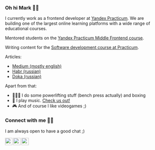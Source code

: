 ### Oh hi Mark 👋🏻

I currently work as a frontend developer at [Yandex Practicum](https://practicum.yandex.ru/). We are building one of the largest online learning platforms with a wide range of educational courses.

Mentored students on the [Yandex Practicum Middle Frontend course](https://practicum.yandex.ru/middle-frontend/).

Writing content for the [Software development course at Practicum](https://practicum.com/software-engineer/).

Articles:
- [Medium (mostly english)](https://kotosha.medium.com/)
- [Habr (russian)](https://habr.com/ru/users/kotosha/posts/)
- [Doka (russian)](https://doka.guide/people/kotosha-real/)

Apart from that:
- 🏋🏻‍♂️ I do some powerlifting stuff (bench press actually) and boxing
- 🎸 I play music. [Check us out!](https://open.spotify.com/artist/5yWIerA4ENbLVTMkPJbbyS)
- 🎮 And of course I like videogames ;)

### Connect with me 🖖🏻

I am always open to have a good chat ;)

[<img align="left" height="24" src="https://cdn.jsdelivr.net/npm/simple-icons@v3/icons/twitter.svg" />][twitter]
[<img align="left" height="24" src="https://cdn.jsdelivr.net/npm/simple-icons@v3/icons/instagram.svg" />][instagram]
[<img align="left" height="24" src="https://cdn.jsdelivr.net/npm/simple-icons@v3/icons/linkedin.svg" />][linkedin]

[twitter]: https://twitter.com/_kotosha
[instagram]: https://www.instagram.com/batonsson/
[linkedin]: https://www.linkedin.com/in/anton-subbotin/
